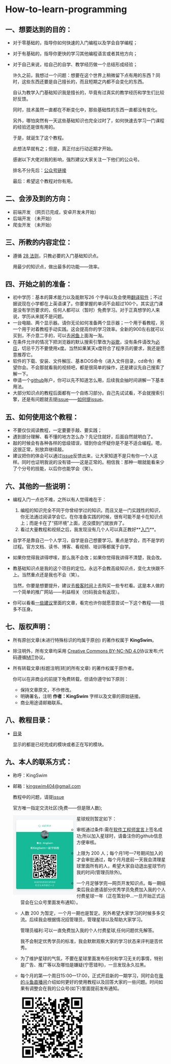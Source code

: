 # How-to-learn-programming

## 一、想要达到的目的：

- 对于零基础的，指导你如何快速的入门编程以及学会自学编程；

- 对于有基础的，指导你更快的学习其他编程语言或者其他方向；

- 对于自己来说，给自己的自学、教学经历做一个总结形成经验；

  许久之前，我想过一个问题：想要在这个世界上稍微留下点有用的东西 ? 同时，这些东西还要是自己擅长的，而且短期之内都不会变化的东西。

  自认为教学入门基础知识我是擅长的，毕竟有过真实的教学经历和学生们比较好反馈。

  同时，技术虽然一直都在不断变化中，那些基础性的东西一直都没有变化。

  另外，哪怕突然有一天这些基础知识也完全过时了，如何快速去学习一门课程的经验还是很有用的。

  于是，就诞生了这个教程。

  此想法早就有之；但是，真正付出行动近期才开始。
  
  感谢以下大佬对我的影响，强烈建议大家关注一下他们的公众号。
  
  排名不分先后：[公众号链接](https://www.kingswim.xyz/#/weChat)
  
  最后：希望这个教程对你有用。

## 二、会涉及到的方向：

- 前端开发 （网页已完成，安卓开发未开始） 
- 后端开发 （未开始）
- 爬虫开发 （未开始）

## 三、所教的内容定位：

- 遵循 [28 法则](https://baike.baidu.com/item/28%E6%B3%95%E5%88%99/4524352)，只教必要的入门基础知识点。

  用最少的知识点，做出最多的功能——效率。

## 四、开始之前的准备：

- 初中学历：基本的算术能力以及能默写26 个字母以及会使用[翻译软件](http://fanyi.youdao.com/)；不过据说现在小学都在上英语课了。你要掌握的单词不会超过100个。其实这门课是没有学历要求的，任何人都可以（暂时）免费学习。对于正真想学的人来说，学历从来就不是问题。
- 一台电脑、两个显示器。请你无论如何准备两个显示器；一个用于看教程，另一个用于对着教程手动实践。这会提高你的学习效率。全新的900左右就可以买到，不介意二手的，可以去[闲鱼](http://app.mi.com/download/433902?id=com.taobao.idlefish&ref=search&nonce=6994175858998620082%3A26102363&appClientId=2882303761517485445&appSignature=sFKrB_4KpXaAVh3qOwY9AmeZdcReHkD5sxWDbsJz9LI)上面淘一淘。
- 在条件允许的情况下把浏览器的默认搜索引擎改为[谷歌](https://www.google.com/)，没有条件请改为[必应](https://cn.bing.com/)，切忌千万不要使用x度。当然如果某天x度符合了程序员的要求，我还是愿意推荐它。
- 软件的下载、安装、文件解压、基本DOS命令（进入文件目录，cd命令）希望你会。不会那就看我的视频吧，都是很简单的操作，还是建议先自己搜索了解一下。
- 申请一个[github](https://github.com/)账户，你可以先不知道怎么用，后续我会抽时间讲解一下基本用法。
- 大部分知识点的教程后面都有一个自练习部分。自己先试试看，不会就搜索引擎，还是有问题就去提[issue](https://github.com/KingSwim404/How-to-learn-programming/issues)——[如何提issue](编程入门/如何提Issue.md)。

## 五、如何使用这个教程：

- 不要仅仅阅读教程，一定要要手敲、要实践；
- 遇到部分理解、看不懂的地方怎么办？先记住就好，后面自然就明白了。
- 敲的时候会有各种各样的低级错误，错到你会怀疑你是不是不适合编程。嗯，这很正常，别放弃继续敲。
- 建议把你的体会可以通过[issue](https://github.com/KingSwim404/How-to-learn-programming/issues)反馈出来，让大家知道不是只有你一个人这样。同时也证明我说的没有错——这是正常的。相信我：那种一眼就能看来少了个分号的技能，以后你也能学会（笑）。
  
## 六、其他的一些说明：

- 编程入门一点也不难，之所以有人觉得难在于：
  1. 编程的知识完全不同于你曾经学过的知识。而且又是一门实践性的知识，你无法通过阅读学会它。在你准备实践的时候，很有可能不是卡在知识点上；​而是卡在了“搭环境”上面，还没摸到门就放弃了。
  2. 看过大量教程和视频之后，我发现没有几个人可以真正教好**<u>入门</u>**。
  
- 自学不是靠自己一个人学习，自学是自己想要学习。重点是学会，而不是学的过程。官方文档、读书、博客、看视频、培训等都属于自学。

- 如果你觉得我讲得啰嗦，那么我不会改；如果你觉得我讲得不清楚，我会改。

- 教基础知识点是我的这个项目的定位。永远不会教高级知识点，变化太快跟不上。当然重点还是我也不会（笑）。

  当然，你要是想要提升，建议去[极客时间](https://www.kingswim.xyz/#/geekTime)上去购买一些专栏看。这是本人做的一个简单的推广网站——利益相关（扫码我会有返现）。

- 你可以看看[一些建议](编程入门/03一些建议)里面的文章，看完也许你就愿意尝试一下这个教程——技多不压身。

## 七、版权声明：

- 所有原创文章(未进行特殊标识的均属于原创) 的著作权属于 **KingSwim**。
- 除注明外，所有文章均采用
  [Creative Commons BY-NC-ND 4.0](http://creativecommons.org/licenses/by-nc-nd/4.0/deed.zh)协议发布;代码遵循[MIT](LICENSE)协议。
- 所有转载文章(标题注明[转]的所有文章) 的著作权属于原作者。
  
  你可以在非商业的前提下免费转载，但请你遵守如下原则：
    - 保持文章原文，不作修改。
    - 明确署名，注明 **作者：KingSwim** 字样以及文章的原始链接。
    - 商业用途请邮箱联系。

## 八、教程目录：

- [目录](编程入门/04目录/目录.md) 

  显示的都是已经完成的模块或者正在写的模块。

## 九、本人的联系方式：

- 称呼：KingSwim

- 邮箱：kingswim404@gmail.com

  教程中的问题，请提[issue](https://github.com/KingSwim404/How-to-learn-programming/issues)

  官方唯一指定交流社区(免费——但是限人数);
  
  <img src="imgs/zsxq/xbc.png" width="200" style="width:200px; float:left;"/>
  
  星球规则暂定如下：
  
  - 审核通过条件:需在[软件工程师宣言](https://github.com/KingSwim404/software-engineer-manifesto)上签名成功;所以加入星球时，请备注你的github信息方便审核。
  
  - 上限为 200 人；每个月1号—7号期间加入的才会审批通过，每个月月底前一天我会清理星球里面所有的人，希望大家自动退出星球节约我的时间(管理员除外)。
  
  - 一个月足够学完—网页开发知识点。每一期结束后我会邀请部分优秀学员免费加入我的个人付费星球一年（正在策划中...一旦开始正式运营会在公众号里面发布通知）。
  
  - 人数 200 为暂定，一个月一期也是暂定。另外希望大家学习的时候多多交流。后续我会根据情况招管理员，管理星球以及帮助大家学习。
  
    管理员福利:可以一直免费加入我的个人付费星球,任何问题优先解答。
  
    我不会制定优秀学员的标准，我会默默观察大家的学习状态来评判是否优秀。
  
  - 为了维护星球的气氛，不要在星球里面发布任何和学习无关的事情，特别是广告、推广等以及哪怕是嫌疑(宁愿错判)，一旦发现永久拉黑。
  
  - 每个月的第一个周日15:00—17:00，正式开启新的一期学习，同时会在[我的斗鱼直播间](https://www.douyu.com/1639674)介绍如何更好的使用教程以及回答大家的一些问题。时间如果有调整会在我的公众号(如下)里面提前发布通知。
  
    <img src="imgs/KingSwim404.png" width="200" style="width:200px; float:left;"/>
  
  
  
  
  
  